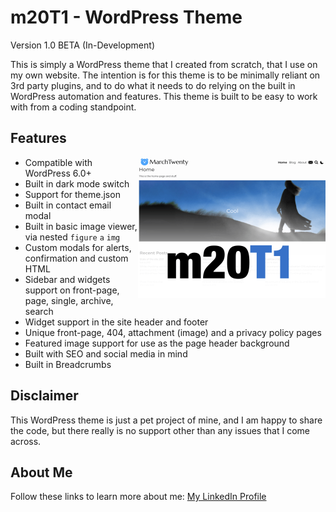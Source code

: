 # m20T1 - WordPress Theme
Version 1.0 BETA (In-Development)

This is simply a WordPress theme that I created from scratch, that I use on my own website.
The intention is for this theme is to be minimally reliant on 3rd party plugins, and to do what it needs to do relying on the built in WordPress automation and features. This theme is built to be easy to work with from a coding standpoint.

## Features
<img src="https://github.com/midkiffaries/m20T1/blob/c30b7d20c3ab426311dea8624b8ea740a002bb31/screenshot.png" alt="Screenshot" width="300" align="right">

- Compatible with WordPress 6.0+
- Built in dark mode switch
- Support for theme.json
- Built in contact email modal
- Built in basic image viewer, via nested <code>figure</code> <code>a</code> <code>img</code>
- Custom modals for alerts, confirmation and custom HTML
- Sidebar and widgets support on front-page, page, single, archive, search
- Widget support in the site header and footer
- Unique front-page, 404, attachment (image) and a privacy policy pages
- Featured image support for use as the page header background
- Built with SEO and social media in mind
- Built in Breadcrumbs

## Disclaimer
This WordPress theme is just a pet project of mine, and I am happy to share the code, but there really is no support other than any issues that I come across.

## About Me
Follow these links to learn more about me:
<a href="https://www.linkedin.com/in/tedbalmer/">My LinkedIn Profile</a>